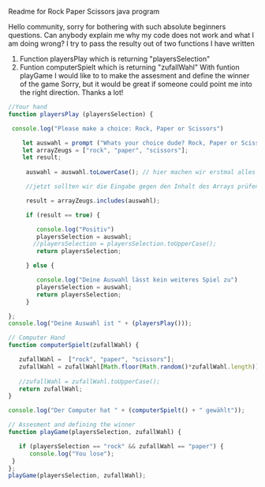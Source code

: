 Readme for Rock Paper Scissors java program 


Hello community, sorry for bothering with such absolute beginners questions. Can anybody explain me why my code does not work and what I am doing wrong? 
I try to pass the resulty out of two functions I have written
1) Function playersPlay which is returning "playersSelection"
2) Funtion computerSpielt which is returning "zufallWahl"
With funtion playGame I would like to to make the assesment and define the winner of the game
Sorry, but it would be great if someone could point me into the right direction. Thanks a lot!
```js
//Your hand
function playersPlay (playersSelection) {

 console.log("Please make a choice: Rock, Paper or Scissors")

    let auswahl = prompt ("Whats your choice dude? Rock, Paper or Scissors ")
    let arrayZeugs = ["rock", "paper", "scissors"];
    let result;
     
     auswahl = auswahl.toLowerCase(); // hier machen wir erstmal alles ganz klein!!!

     //jetzt sollten wir die Eingabe gegen den Inhalt des Arrays prüfen

     result = arrayZeugs.includes(auswahl);

     if (result == true) {

        console.log("Positiv")
        playersSelection = auswahl;
       //playersSelection = playersSelection.toUpperCase();
        return playersSelection;

     } else {

        console.log("Deine Auswahl lässt kein weiteres Spiel zu")
        playersSelection = auswahl;
        return playersSelection;
     }

};
console.log("Deine Auswahl ist " + (playersPlay()));

// Computer Hand
function computerSpielt(zufallWahl) {

   zufallWahl =  ["rock", "paper", "scissors"];
   zufallWahl = zufallWahl[Math.floor(Math.random()*zufallWahl.length)];
   
   //zufallWahl = zufallWahl.toUpperCase();
   return zufallWahl;
}

console.log("Der Computer hat " + (computerSpielt() + " gewählt"));

// Assesment and defining the winner
function playGame(playersSelection, zufallWahl) {

   if (playersSelection == "rock" && zufallWahl == "paper") {
      console.log("You lose");
 }
};
playGame(playersSelection, zufallWahl);

